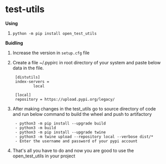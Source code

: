 # test-utils

**Using**

1. `python -m pip install open_test_utils`


**Buidling**

1. Increase the version in `setup.cfg` file

2. Create a file ~/.pypirc in root directory of your system and paste below data in the file.

        [distutils]
        index-servers =
                local

        [local]
        repository = https://upload.pypi.org/legacy/
 
4. After making changes in the test_utils go to source directory of code and run below command to build the wheel and push to artifactory

        - python3 -m pip install --upgrade build
        - python3 -m build
        - python3 -m pip install --upgrade twine
        - python3 -m twine upload --repository local --verbose dist/*
        - Enter the username and password of your pypi account
 
5. That's all you have to do and now you are good to use the open_test_utils in your project
  
